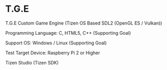 # T.G.E
T.G.E Custom Game Engine (Tizen OS Based SDL2 (OpenGL ES / Vulkan))

Programming Language: C, HTML5, C++ (Supporting Goal)

Support OS: Windows / Linux (Supporting Goal)

Test Target Device: Raspberry Pi 2 or Higher

Tizen Studio (Tizen SDK)
